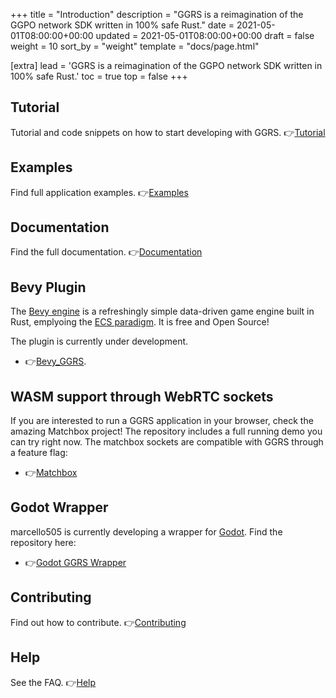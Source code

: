 +++
title = "Introduction"
description = "GGRS is a reimagination of the GGPO network SDK written in 100% safe Rust."
date = 2021-05-01T08:00:00+00:00
updated = 2021-05-01T08:00:00+00:00
draft = false
weight = 10
sort_by = "weight"
template = "docs/page.html"

[extra]
lead = 'GGRS is a reimagination of the GGPO network SDK written in 100% safe Rust.'
toc = true
top = false
+++

## Tutorial

Tutorial and code snippets on how to start developing with GGRS. 👉[Tutorial](../tutorial/setup/)

## Examples

Find full application examples. 👉[Examples](https://github.com/gschup/ggrs/tree/main/examples)

## Documentation

Find the full documentation. 👉[Documentation](https://docs.rs/ggrs/newest/ggrs/)

## Bevy Plugin

The [Bevy engine](https://bevyengine.org/) is a refreshingly simple data-driven game engine built in Rust, emplyoing the
[ECS paradigm](https://en.wikipedia.org/wiki/Entity_component_system). It is free and Open Source!

The plugin is currently under development.

- 👉[Bevy_GGRS](https://github.com/gschup/bevy_ggrs).

## WASM support through WebRTC sockets

If you are interested to run a GGRS application in your browser, check the amazing Matchbox project! The repository includes a full running demo you can try right now.
The matchbox sockets are compatible with GGRS through a feature flag:

- 👉[Matchbox](https://github.com/johanhelsing/matchbox)

## Godot Wrapper

marcello505 is currently developing a wrapper for [Godot](https://godotengine.org/). Find the repository here:

- 👉[Godot GGRS Wrapper](https://github.com/marcello505/godot-ggrs-wrapper)

## Contributing

Find out how to contribute. 👉[Contributing](../../contributing/how-to-contribute/)

## Help

See the FAQ. 👉[Help](../../help/faq/)
